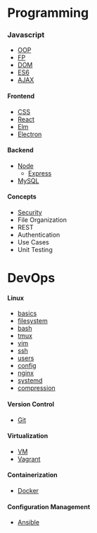 # Programming

### Javascript
- [OOP](./topics/oop.md)
- [FP](./topics/fp.md)
- [DOM](./topics/dom.md)
- [ES6](./topics/es6.md)
- [AJAX](./topics/ajax.md)

#### Frontend
- [CSS](./topics/css.md)
- [React](./topics/react.md)
- [Elm](./topics/elm.md)
- [Electron](./topics/electron.md)

#### Backend
- [Node](./topics/node.md)
    - [Express](./topics/express.md)
- [MySQL](./topics/mysql.md)

#### Concepts
- [Security](./topics/security.md)
- File Organization
- REST
- Authentication
- Use Cases
- Unit Testing

# DevOps

#### Linux
- [basics](./topics/basics.md)
- [filesystem](./topics/filesystem.md)
- [bash](./topics/bash.md)
- [tmux](./topics/tmux.md)
- [vim](./topics/vim.md)
- [ssh](./topics/ssh.md)
- [users](./topics/users.md)
- [config](./topics/config.md)
- [nginx](./topics/nginx.md)
- [systemd](./topics/systemd.md)
- [compression](./topics/compression.md)

#### Version Control
- [Git](./topics/git.md)

#### Virtualization
- [VM](./topics/vm.md)
- [Vagrant](./topics/vagrant.md)

#### Containerization
- [Docker](./topics/docker.md)

#### Configuration Management
- [Ansible](./topics/ansible.md)
